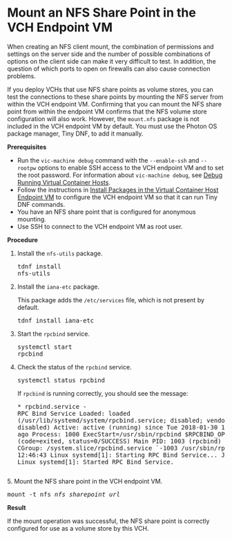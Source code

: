 # Mount an NFS Share Point in the VCH Endpoint VM #

When creating an NFS client mount, the combination of permissions and settings on the server side and the number of possible combinations of options on the client side can make it very difficult to test. In addition, the question of which ports to open on firewalls can also cause connection problems.

If you deploy VCHs that use NFS share points as volume stores, you can test  the connections to these share points by mounting the NFS server from within the VCH endpoint VM. Confirming that you can mount the NFS share point from within the endpoint VM confirms that the NFS volume store configuration will also work. However, the `mount.nfs` package is not included in the VCH endpoint VM by default. You must use the Photon OS package manager, Tiny DNF, to add it manually.

**Prerequisites**

- Run the `vic-machine debug` command with the `--enable-ssh` and `--rootpw` options to enable SSH access to the VCH endpoint VM and to set the root password. For information about `vic-machine debug`, see [Debug Running Virtual Container Hosts](debug_vch.md).
- Follow the instructions in [Install Packages in the Virtual Container Host Endpoint VM](vch_install_packages.md) to configure the VCH endpoint VM so that it can run Tiny DNF commands.
- You have an NFS share point that is configured for anonymous mounting. 
- Use SSH to connect to the VCH endpoint VM as root user.

**Procedure**

1. Install the `nfs-utils` package.<pre>tdnf install nfs-utils</pre>
2. Install the `iana-etc` package.

    This package adds the  `/etc/services` file, which is not present by default.<pre>tdnf install iana-etc</pre>
3. Start the `rpcbind` service.<pre>systemctl start rpcbind</pre>
4. Check the status of the `rpcbind` service.<pre>systemctl status rpcbind</pre>If `rpcbind` is running correctly, you should see the message:<pre>* rpcbind.service - RPC Bind Service
   Loaded: loaded (/usr/lib/systemd/system/rpcbind.service; disabled; vendor preset: disabled)
   Active: active (running) since Tue 2018-01-30 12:46:43 UTC; 9s ago
  Process: 1000 ExecStart=/usr/sbin/rpcbind $RPCBIND_OPTIONS -w (code=exited, status=0/SUCCESS)
 Main PID: 1003 (rpcbind)
    Tasks: 1
   CGroup: /system.slice/rpcbind.service
           `-1003 /usr/sbin/rpcbind -w
Jan 30 12:46:43 Linux systemd[1]: Starting RPC Bind Service...
Jan 30 12:46:43 Linux systemd[1]: Started RPC Bind Service.
</pre>
5. Mount the NFS share point in the VCH endpoint VM.<pre>mount -t nfs <i>nfs_sharepoint_url</i></pre>

**Result**

If the mount operation was successful, the NFS share point is correctly configured for use as a volume store by this VCH.
